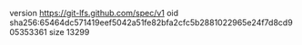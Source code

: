 version https://git-lfs.github.com/spec/v1
oid sha256:65464dc571419eef5042a51fe82bfa2cfc5b2881022965e24f7d8cd905353361
size 13299
